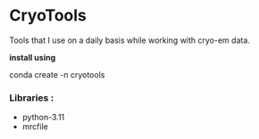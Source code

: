 # CryoTools

Tools that I use on a daily basis while working with cryo-em data.

**install using**

conda create -n cryotools
### Libraries :
- python-3.11
- mrcfile


